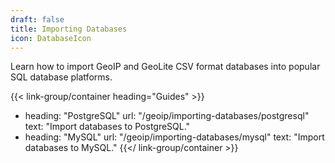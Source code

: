 ```yaml
---
draft: false
title: Importing Databases
icon: DatabaseIcon
---
```


Learn how to import GeoIP and GeoLite CSV format databases into popular SQL
database platforms.

<!-- prettier-ignore-start -->

{{< link-group/container heading="Guides" >}}
- heading: "PostgreSQL"
  url: "/geoip/importing-databases/postgresql"
  text: "Import databases to PostgreSQL."
- heading: "MySQL"
  url: "/geoip/importing-databases/mysql"
  text: "Import databases to MySQL."
{{</ link-group/container >}}

<!-- prettier-ignore-end -->

